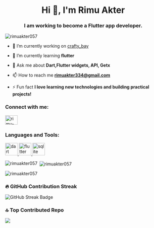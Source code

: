 <h1 align="center">Hi 👋, I'm Rimu Akter</h1>
<h3 align="center">I am working to become a Flutter app developer.</h3>

<p align="left"> <img src="https://komarev.com/ghpvc/?username=rimuakter057&label=Profile%20views&color=0e75b6&style=flat" alt="rimuakter057" /> </p>

- 🔭 I’m currently working on [crafty_bay](https://github.com/rimuakter057/crafty_bay)

- 🌱 I’m currently learning **flutter**

- 💬 Ask me about **Dart,Flutter widgets, API, Getx**

- 📫 How to reach me **rimuakter334@gmail.com**

- ⚡ Fun fact **I love learning new technologies and building practical projects!**

<h3 align="left">Connect with me:</h3>
<p align="left">
<a href="https://linkedin.com/in/rimu-akter-32923233a" target="blank"><img align="center" src="https://raw.githubusercontent.com/rahuldkjain/github-profile-readme-generator/master/src/images/icons/Social/linked-in-alt.svg" alt="rimu-akter-32923233a" height="30" width="40" /></a>
</p>

<h3 align="left">Languages and Tools:</h3>
<p align="left"> <a href="https://dart.dev" target="_blank" rel="noreferrer"> <img src="https://www.vectorlogo.zone/logos/dartlang/dartlang-icon.svg" alt="dart" width="40" height="40"/> </a> <a href="https://flutter.dev" target="_blank" rel="noreferrer"> <img src="https://www.vectorlogo.zone/logos/flutterio/flutterio-icon.svg" alt="flutter" width="40" height="40"/> </a> <a href="https://www.sqlite.org/" target="_blank" rel="noreferrer"> <img src="https://www.vectorlogo.zone/logos/sqlite/sqlite-icon.svg" alt="sqlite" width="40" height="40"/> </a> </p>

<p><img align="left" src="https://github-readme-stats.vercel.app/api/top-langs?username=rimuakter057&show_icons=true&locale=en&layout=compact" alt="rimuakter057" /></p>

<p>&nbsp;<img align="center" src="https://github-readme-stats.vercel.app/api?username=rimuakter057&show_icons=true&locale=en" alt="rimuakter057" /></p>

<p><img align="center" src="https://github-readme-streak-stats.herokuapp.com/?user=rimuakter057&" alt="rimuakter057" /></p>

### 🔥 GitHub Contribution Streak

![GitHub Streak Badge](https://img.shields.io/badge/GitHub%20Streak-Active-brightgreen?logo=github&style=for-the-badge)

### 🔝 Top Contributed Repo

![](https://github-contributor-stats.vercel.app/api?username=rimuakter057&limit=5&theme=flat&combine_all_yearly_contributions=true)
































